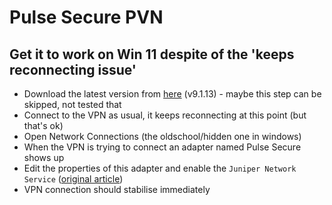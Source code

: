 # Pulse Secure PVN

## Get it to work on Win 11 despite of the 'keeps reconnecting issue'

- Download the latest version from [here](https://software.uconn.edu/pulse-secure-client-download/) (v9.1.13) - maybe this step can be skipped, not tested that
- Connect to the VPN as usual, it keeps reconnecting at this point (but that's ok)
- Open Network Connections (the oldschool/hidden one in windows)
- When the VPN is trying to connect an adapter named Pulse Secure shows up
- Edit the properties of this adapter and enable the `Juniper Network Service` ([original article](https://docs.pulsesecure.net/WebHelp/PCS/9.1R1/AG/Content/ps-pcs-gettingstartedguide-9.1R1/Download_Software.htm))
- VPN connection should stabilise immediately
